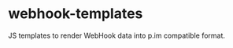 webhook-templates
=================

JS templates to render WebHook data into p.im compatible format.